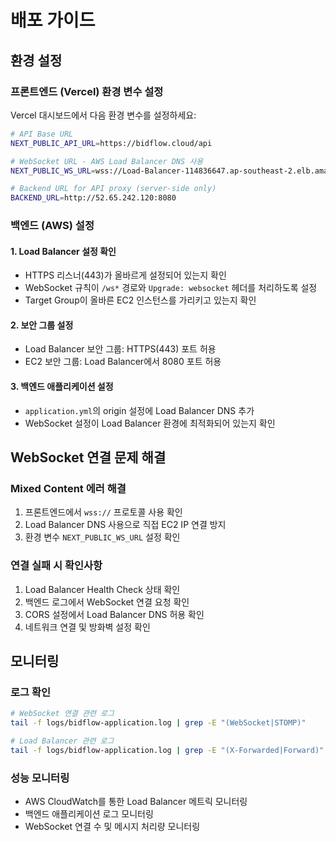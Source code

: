 # 배포 가이드

## 환경 설정

### 프론트엔드 (Vercel) 환경 변수 설정

Vercel 대시보드에서 다음 환경 변수를 설정하세요:

```bash
# API Base URL
NEXT_PUBLIC_API_URL=https://bidflow.cloud/api

# WebSocket URL - AWS Load Balancer DNS 사용
NEXT_PUBLIC_WS_URL=wss://Load-Balancer-114836647.ap-southeast-2.elb.amazonaws.com/ws

# Backend URL for API proxy (server-side only)
BACKEND_URL=http://52.65.242.120:8080
```

### 백엔드 (AWS) 설정

#### 1. Load Balancer 설정 확인
- HTTPS 리스너(443)가 올바르게 설정되어 있는지 확인
- WebSocket 규칙이 `/ws*` 경로와 `Upgrade: websocket` 헤더를 처리하도록 설정
- Target Group이 올바른 EC2 인스턴스를 가리키고 있는지 확인

#### 2. 보안 그룹 설정
- Load Balancer 보안 그룹: HTTPS(443) 포트 허용
- EC2 보안 그룹: Load Balancer에서 8080 포트 허용

#### 3. 백엔드 애플리케이션 설정
- `application.yml`의 origin 설정에 Load Balancer DNS 추가
- WebSocket 설정이 Load Balancer 환경에 최적화되어 있는지 확인

## WebSocket 연결 문제 해결

### Mixed Content 에러 해결
1. 프론트엔드에서 `wss://` 프로토콜 사용 확인
2. Load Balancer DNS 사용으로 직접 EC2 IP 연결 방지
3. 환경 변수 `NEXT_PUBLIC_WS_URL` 설정 확인

### 연결 실패 시 확인사항
1. Load Balancer Health Check 상태 확인
2. 백엔드 로그에서 WebSocket 연결 요청 확인
3. CORS 설정에서 Load Balancer DNS 허용 확인
4. 네트워크 연결 및 방화벽 설정 확인

## 모니터링

### 로그 확인
```bash
# WebSocket 연결 관련 로그
tail -f logs/bidflow-application.log | grep -E "(WebSocket|STOMP)"

# Load Balancer 관련 로그
tail -f logs/bidflow-application.log | grep -E "(X-Forwarded|Forward)"
```

### 성능 모니터링
- AWS CloudWatch를 통한 Load Balancer 메트릭 모니터링
- 백엔드 애플리케이션 로그 모니터링
- WebSocket 연결 수 및 메시지 처리량 모니터링 